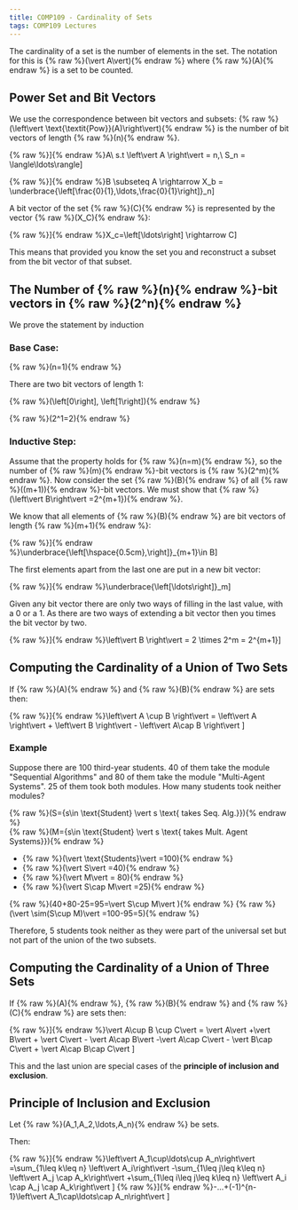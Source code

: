 ```yaml
---
title: COMP109 - Cardinality of Sets
tags: COMP109 Lectures
---
```

The cardinality of a set is the number of elements in the set. The notation for this is {% raw %}\(\vert A\vert\){% endraw %} where {% raw %}\(A\){% endraw %} is a set to be counted.

## Power Set and Bit Vectors
We use the correspondence between bit vectors and subsets: {% raw %}\(\left\vert  \text{\textit{Pow}}(A)\right\vert\){% endraw %} is the number of bit vectors of length {% raw %}\(n\){% endraw %}.

{% raw %}\]{% endraw %}A\ s.t \left\vert  A \right\vert  = n,\ S_n = \langle\ldots\rangle\]

{% raw %}\]{% endraw %}B \subseteq A \rightarrow X_b = \underbrace{\left[\frac{0}{1},\ldots,\frac{0}{1}\right]}_n\]

A bit vector of the set {% raw %}\(C\){% endraw %} is represented by the vector {% raw %}\(X_C\){% endraw %}:

{% raw %}\]{% endraw %}X_c=\left[\ldots\right] \rightarrow C\]

This means that provided you know the set you and reconstruct a subset from the bit vector of that subset.

## The Number of {% raw %}\(n\){% endraw %}-bit vectors in {% raw %}\(2^n\){% endraw %}
We prove the statement by induction
### Base Case:
{% raw %}\(n=1\){% endraw %}

There are two bit vectors of length 1:

{% raw %}\(\left[0\right], \left[1\right]\){% endraw %}

{% raw %}\(2^1=2\){% endraw %}

### Inductive Step:
Assume that the property holds for {% raw %}\(n=m\){% endraw %}, so the number of {% raw %}\(m\){% endraw %}-bit vectors is {% raw %}\(2^m\){% endraw %}. Now consider the set {% raw %}\(B\){% endraw %} of all {% raw %}\((m+1)\){% endraw %}-bit vectors. We must show that {% raw %}\(\left\vert B\right\vert =2^{m+1}\){% endraw %}.

We know that all elements of {% raw %}\(B\){% endraw %} are bit vectors of length {% raw %}\(m+1\){% endraw %}:

{% raw %}\]{% endraw %}\underbrace{\left[\hspace{0.5cm},\right]}_{m+1}\in B\]

The first elements apart from the last one are put in a new bit vector:

{% raw %}\]{% endraw %}\underbrace{\left[\ldots\right]}_m\]

Given any bit vector there are only two ways of filling in the last value, with a 0 or a 1. As there are two ways of extending a bit vector then you times the bit vector by two.

{% raw %}\]{% endraw %}\left\vert  B \right\vert  = 2 \times 2^m = 2^{m+1}\]

## Computing the Cardinality of a Union of Two Sets
If {% raw %}\(A\){% endraw %} and {% raw %}\(B\){% endraw %} are sets then:

{% raw %}\]{% endraw %}\left\vert  A \cup B \right\vert  = \left\vert  A \right\vert  + \left\vert  B \right\vert  - \left\vert  A\cap B \right\vert \]

### Example
Suppose there are 100 third-year students. 40 of them take the module "Sequential Algorithms" and 80 of them take the module "Multi-Agent Systems". 25 of them took both modules. How many students took neither modules?

{% raw %}\(S=\{s\in \text{Student} \vert  s \text{ takes Seq. Alg.}\}\){% endraw %}  
{% raw %}\(M=\{s\in \text{Student} \vert  s \text{ takes Mult. Agent Systems}\}\){% endraw %}

* {% raw %}\(\vert \text{Students}\vert  =100\){% endraw %}
* {% raw %}\(\vert S\vert =40\){% endraw %}
* {% raw %}\(\vert M\vert  = 80\){% endraw %}
* {% raw %}\(\vert S\cap M\vert  =25\){% endraw %}

{% raw %}\(40+80-25=95=\vert S\cup M\vert \){% endraw %}
{% raw %}\(\vert \sim(S\cup M)\vert =100-95=5\){% endraw %}

Therefore, 5 students took neither as they were part of the universal set but not part of the union of the two subsets.

## Computing the Cardinality of a Union of Three Sets
If {% raw %}\(A\){% endraw %}, {% raw %}\(B\){% endraw %} and {% raw %}\(C\){% endraw %} are sets then:

{% raw %}\]{% endraw %}\vert A\cup B \cup C\vert = \vert A\vert  +\vert B\vert  + \vert C\vert  - \vert A\cap B\vert -\vert A\cap C\vert  - \vert B\cap C\vert  + \vert A\cap B\cap C\vert \]

This and the last union are special cases of the **principle of inclusion and exclusion**.

## Principle of Inclusion and Exclusion
Let {% raw %}\(A_1,A_2,\ldots,A_n\){% endraw %} be sets.

Then:

{% raw %}\]{% endraw %}\left\vert A_1\cup\ldots\cup A_n\right\vert =\sum_{1\leq k\leq n} \left\vert A_i\right\vert -\sum_{1\leq j\leq k\leq n} \left\vert A_j \cap A_k\right\vert +\sum_{1\leq i\leq j\leq k\leq n} \left\vert A_i \cap A_j \cap A_k\right\vert \]
{% raw %}\]{% endraw %}-...+(-1)^{n-1}\left\vert A_1\cap\ldots\cap A_n\right\vert \]
